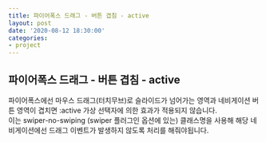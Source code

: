 ```yaml
---
title: 파이어폭스 드래그 - 버튼 겹침 - active
layout: post
date: '2020-08-12 18:30:00'
categories:
- project
---
```


## 파이어폭스 드래그 - 버튼 겹침 - active

파이어폭스에선 마우스 드래그(터치무브)로 슬라이드가 넘어가는 영역과 네비게이션 버튼 영역이 겹치면 
:active 가상 선택자에 의한 효과가 적용되지 않습니다.  
이는 swiper-no-swiping (swiper 플러그인 옵션에 있는) 클래스명을 사용해 해당 네비게이션에선 드래그 이벤트가 발생하지 않도록 
처리를 해줘야됩니다.